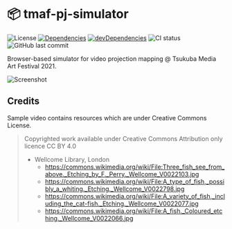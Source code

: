 # 📦 tmaf-pj-simulator

![License](https://img.shields.io/github/license/nandenjin/tmaf-pj-simulator?style=flat-square)
[![Dependencies](https://img.shields.io/david/nandenjin/tmaf-pj-simulator?style=flat-square)](https://david-dm.org/nandenjin/tmaf-pj-simulator)
[![devDependencies](https://img.shields.io/david/dev/nandenjin/tmaf-pj-simulator?style=flat-square)](https://david-dm.org/nandenjin/tmaf-pj-simulator?type=dev)
![CI status](https://img.shields.io/github/workflow/status/nandenjin/tmaf-pj-simulator/CI?style=flat-square)
![GitHub last commit](https://img.shields.io/github/last-commit/nandenjin/tmaf-pj-simulator?style=flat-square)

Browser-based simulator for video projection mapping @ Tsukuba Media Art Festival 2021.

![Screenshot](https://user-images.githubusercontent.com/7803255/128218270-354d6bc1-0719-4f82-b18f-f5da2d866632.png)

## Credits

Sample video contains resources which are under Creative Commons License.

> Copyrighted work available under Creative Commons Attribution only licence CC BY 4.0
>
> - Wellcome Library, London
>   - https://commons.wikimedia.org/wiki/File:Three_fish_see_from_above._Etching_by_F._Perry._Wellcome_V0022103.jpg
>   - https://commons.wikimedia.org/wiki/File:A_type_of_fish,_possibly_a_whiting._Etching._Wellcome_V0022798.jpg
>   - https://commons.wikimedia.org/wiki/File:A_variety_of_fish,_including_the_cat-fish._Etching._Wellcome_V0022077.jpg
>   - https://commons.wikimedia.org/wiki/File:A_fish._Coloured_etching._Wellcome_V0022066.jpg
